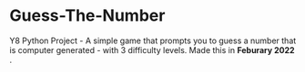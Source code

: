 # Guess-The-Number
Y8 Python Project - A simple game that prompts you to guess a number that is computer generated - with 3 difficulty levels. Made this in <b> Feburary 2022 </b>.
